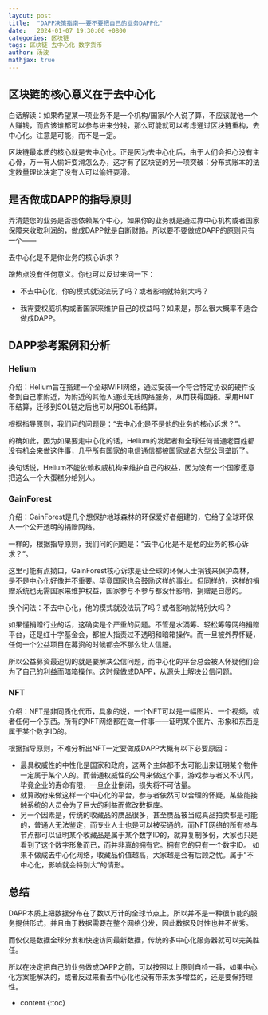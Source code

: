 ```yaml
---
layout: post
title:  "DAPP决策指南——要不要把自己的业务DAPP化"
date:   2024-01-07 19:30:00 +0800 
categories: 区块链
tags: 区块链 去中心化 数字货币
author: 汤波
mathjax: true
---
```



## 区块链的核心意义在于去中心化

白话解读：如果希望某一项业务不是一个机构/国家/个人说了算，不应该就他一个人赚钱，而应该谁都可以参与进来分钱，那么可能就可以考虑通过区块链重构，去中心化。注意是可能，而不是一定。

区块链最本质的核心就是去中心化。正是因为去中心化后，由于人们会担心没有主心骨，万一有人偷奸耍滑怎么办，这才有了区块链的另一项突破：分布式账本的法定数量理论决定了没有人可以偷奸耍滑。

## 是否做成DAPP的指导原则

弄清楚您的业务是否想依赖某个中心，如果你的业务就是通过靠中心机构或者国家保障来收取利润的，做成DAPP就是自断财路。所以要不要做成DAPP的原则只有一个——

去中心化是不是你业务的核心诉求？

蹭热点没有任何意义。你也可以反过来问一下：

* 不去中心化，你的模式就没法玩了吗？或者影响就特别大吗？

* 我需要权威机构或者国家来维护自己的权益吗？如果是，那么很大概率不适合做成DAPP。

## DAPP参考案例和分析

### Helium

介绍：Helium旨在搭建一个全球WIFI网络，通过安装一个符合特定协议的硬件设备到自己家附近，为附近的其他人通过无线网络服务，从而获得回报。采用HNT币结算，迁移到SOL链之后也可以用SOL币结算。

根据指导原则，我们问的问题是：“去中心化是不是他的业务的核心诉求？”。

的确如此，因为如果要走中心化的话，Helium的发起者和全球任何普通老百姓都没有机会来做这件事，几乎所有国家的电信通信都被国家或者大型公司垄断了。

换句话说，Helium不能依赖权威机构来维护自己的权益，因为没有一个国家愿意把这么一个大蛋糕分给别人。

### GainForest

介绍：GainForest是几个想保护地球森林的环保爱好者组建的，它给了全球环保人一个公开透明的捐赠网络。

一样的，根据指导原则，我们问的问题是：“去中心化是不是他的业务的核心诉求？”。

这里可能有点拗口，GainForest核心诉求是让全球的环保人士捐钱来保护森林，是不是中心化好像并不重要。毕竟国家也会鼓励这样的事业。但同样的，这样的捐赠系统也无需国家来维护权益，国家参与不参与都没什影响，捐赠是自愿的。

换个问法：不去中心化，他的模式就没法玩了吗？或者影响就特别大吗？

如果懂捐赠行业的话，这确实是个严重的问题。不管是水滴筹、轻松筹等网络捐赠平台，还是红十字基金会，都被人指责过不透明和暗箱操作。而一旦被外界怀疑，任何一个公益项目在募资的时候都会不那么让人信服。

所以公益募资最迫切的就是要解决公信问题，而中心化的平台总会被人怀疑他们会为了自己的利益而暗箱操作。这时候做成DAPP，从源头上解决公信问题。

### NFT

介绍：NFT是非同质化代币，具象的说，一个NFT可以是一幅图片、一个视频，或者任何一个东西。所有的NFT网络都在做一件事——证明某个图片、形象和东西是属于某个数字ID的。

根据指导原则，不难分析出NFT一定要做成DAPP大概有以下必要原因：
- 最具权威性的中性化是国家和政府，这两个主体都不太可能出来证明某个物件一定属于某个人的。而普通权威性的公司来做这个事，游戏参与者又不认同，毕竟企业的寿命有限，一旦企业倒闭，损失将不可估量。
- 就算政府来做这样一个中心化的平台，参与者依然可以合理的怀疑，某些能接触系统的人员会为了巨大的利益而修改数据库。
- 另一个因素是，传统的收藏品的赝品很多，甚至赝品被当成真品拍卖都是可能的，普通人无法鉴定，而专业人士也是可以被买通的。而NFT网络的所有参与节点都可以证明某个收藏品是属于某个数字ID的，就算复制多份，大家也只是看到了这个数字形象而已，而并非真的拥有它。拥有它的只有一个数字ID。
  如果不做成去中心化网络，收藏品价值越高，大家越是会有后顾之忧。属于“不中心化，影响就会特别大”的情形。

## 总结

DAPP本质上把数据分布在了数以万计的全球节点上，所以并不是一种很节能的服务提供形式，并且由于数据需要在整个网络分发，因此数据及时性也并不优秀。

而仅仅是数据全球分发和快速访问最新数据，传统的多中心化服务器就可以完美胜任。

所以在决定把自己的业务做成DAPP之前，可以按照以上原则自检一番，如果中心化方案能解决的，或者反过来看去中心化也没有带来太多增益的，还是要保持理性。


* content 
{:toc}